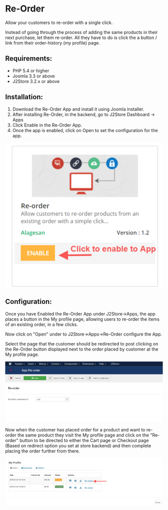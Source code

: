 # Re-Order

Allow your customers to re-order with a single click.

Instead of going through the process of adding the same products in their next purchase, let them re-order. All they have to do is click the a button / link from their order-history \(my profile\) page.

## **Requirements:**

* PHP 5.4 or higher
* Joomla 3.3 or above
* J2Store 3.2.x or above

## **Installation:**

1. Download the Re-Order App and install it using Joomla installer.
2. After installing Re-Order, in the backend, go to J2Store Dashboard -&gt; Apps
3. Click Enable in the Re-Order App.
4. Once the app is enabled, click on Open to set the configuration for the app.

![Re-Order App-Enable.](../.gitbook/assets/re-order-enableapp.png)

## Configuration:

Once you have Enabled the Re-Order App under J2Store-&gt;Apps, the app places a button in the My profile page, allowing users to re-order the items of an existing order, in a few clicks.

Now click on "Open" under to J2Store-&gt;Apps-&gt;Re-Order configure the App.

Select the page that the customer should be redirected to post clicking on the Re-Order button displayed next to the order placed by customer at the My profile page.

![Re-Order App- Redirect Page.](../.gitbook/assets/re-order-app-redirectpage.png)

Now when the customer has placed order for a product and want to re-order the same product they visit the My profile page and click on the "Re-order" button to be directed to either the Cart page or Checkout page \(Based on redirect option you set at store backend\) and then complete placing the order further from there.

![Re-Order Frontend.](../.gitbook/assets/re-order-frontend.png)





  





